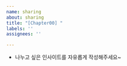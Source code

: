 ```yaml
---
name: sharing
about: sharing
title: "[Chapter00] "
labels: ''
assignees: ''

---
```


- 나누고 싶은 인사이트를 자유롭게 작성해주세요~
